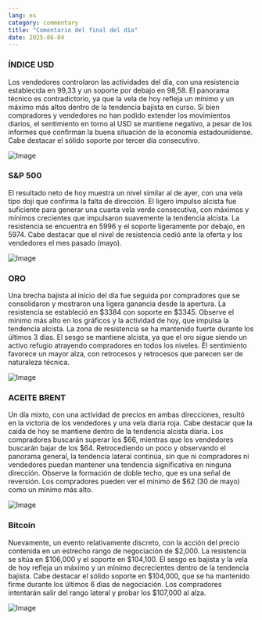 ```yaml
---
lang: es
category: commentary
title: "Comentario del final del día"
date: 2025-06-04
---
```


### ÍNDICE USD

Los vendedores controlaron las actividades del día, con una resistencia establecida en 99,33 y un soporte por debajo en 98,58. El panorama técnico es contradictorio, ya que la vela de hoy refleja un mínimo y un máximo más altos dentro de la tendencia bajista en curso. Si bien compradores y vendedores no han podido extender los movimientos diarios, el sentimiento en torno al USD se mantiene negativo, a pesar de los informes que confirman la buena situación de la economía estadounidense. Cabe destacar el sólido soporte por tercer día consecutivo.

![Image](https://markleighedu.github.io/img/Jun-2025/04-Jun-2025/usdindex.jpg)

### S&P 500

El resultado neto de hoy muestra un nivel similar al de ayer, con una vela tipo doji que confirma la falta de dirección. El ligero impulso alcista fue suficiente para generar una cuarta vela verde consecutiva, con máximos y mínimos crecientes que impulsaron suavemente la tendencia alcista. La resistencia se encuentra en 5996 y el soporte ligeramente por debajo, en 5974. Cabe destacar que el nivel de resistencia cedió ante la oferta y los vendedores el mes pasado (mayo).

![Image](https://markleighedu.github.io/img/Jun-2025/04-Jun-2025/sp500.jpg)

### ORO

Una brecha bajista al inicio del día fue seguida por compradores que se consolidaron y mostraron una ligera ganancia desde la apertura. La resistencia se estableció en $3384 con soporte en $3345. Observe el mínimo más alto en los gráficos y la actividad de hoy, que impulsa la tendencia alcista. La zona de resistencia se ha mantenido fuerte durante los últimos 3 días. El sesgo se mantiene alcista, ya que el oro sigue siendo un activo refugio atrayendo compradores en todos los niveles. El sentimiento favorece un mayor alza, con retrocesos y retrocesos que parecen ser de naturaleza técnica.

![Image](https://markleighedu.github.io/img/Jun-2025/04-Jun-2025/gold.jpg)

### ACEITE BRENT

Un día mixto, con una actividad de precios en ambas direcciones, resultó en la victoria de los vendedores y una vela diaria roja. Cabe destacar que la caída de hoy se mantiene dentro de la tendencia alcista diaria. Los compradores buscarán superar los $66, mientras que los vendedores buscarán bajar de los $64. Retrocediendo un poco y observando el panorama general, la tendencia lateral continúa, sin que ni compradores ni vendedores puedan mantener una tendencia significativa en ninguna dirección. Observe la formación de doble techo, que es una señal de reversión. Los compradores pueden ver el mínimo de $62 (30 de mayo) como un mínimo más alto.

![Image](https://markleighedu.github.io/img/Jun-2025/04-Jun-2025/brentoil.jpg)

### Bitcoin

Nuevamente, un evento relativamente discreto, con la acción del precio contenida en un estrecho rango de negociación de $2,000. La resistencia se sitúa en $106,000 y el soporte en $104,100. El sesgo es bajista y la vela de hoy refleja un máximo y un mínimo decrecientes dentro de la tendencia bajista. Cabe destacar el sólido soporte en $104,000, que se ha mantenido firme durante los últimos 6 días de negociación. Los compradores intentarán salir del rango lateral y probar los $107,000 al alza.

![Image](https://markleighedu.github.io/img/Jun-2025/04-Jun-2025/bitcoin.jpg)

